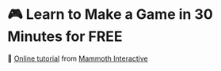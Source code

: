 # :video_game: Learn to Make a Game in 30 Minutes for FREE

:link: [Online tutorial](https://training.mammothinteractive.com/courses/enrolled/257015) from [Mammoth Interactive](https://training.mammothinteractive.com/)

